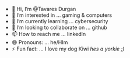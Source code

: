 - 👋 Hi, I’m @Tavares Durgan
- 👀 I’m interested in ... gaming & computers
- 🌱 I’m currently learning ... cybersecurity
- 💞️ I’m looking to collaborate on ... github
- 📫 How to reach me ... linkedIn
- 😄 Pronouns: ... he/HIm
- ⚡ Fun fact: ... I love my dog Kiwi *hes a yorkie ;)*


<!---
Tavares2020/Tavares2020 is a ✨ special ✨ repository because its `README.md` (this file) appears on your GitHub profile.
You can click the Preview link to take a look at your changes.
--->
